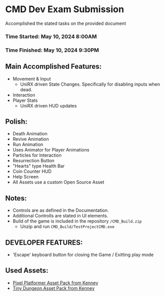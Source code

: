 # CMD Dev Exam Submission

Accomplished the stated tasks on the provided document

### Time Started: May 10, 2024 8:00AM
### Time Finished: May 10, 2024 9:30PM

## Main Accomplished Features:
- Movement & Input
    - UniRX driven State Changes. Specifically for disabling inputs when dead.
- Interaction
- Player Stats
    - UniRX driven HUD updates

## Polish:
- Death Animation
- Revive Animation
- Run Animation
- Uses Animator for Player Animations
- Particles for Interaction
- Resurrection Button
- "Hearts" type Health Bar
- Coin Counter HUD
- Help Screen
- All Assets use a custom Open Source Asset

## Notes:
- Controls are as defined in the Documentation.
- Additional Controlls are stated in UI elements.
- Build of the game is included in the repository `/CMD_Build.zip`
    - Unzip and run `CMD_Build/TestProjectCMD.exe`

## DEVELOPER FEATURES:
- 'Escape' keyboard button for closing the Game / Exitting play mode


## Used Assets:
- [Pixel Platformer Asset Pack from Kenney](https://kenney.nl/assets/pixel-platformer)
- [Tiny Dungeon Asset Pack from Kenney](https://kenney.nl/assets/tiny-dungeon)